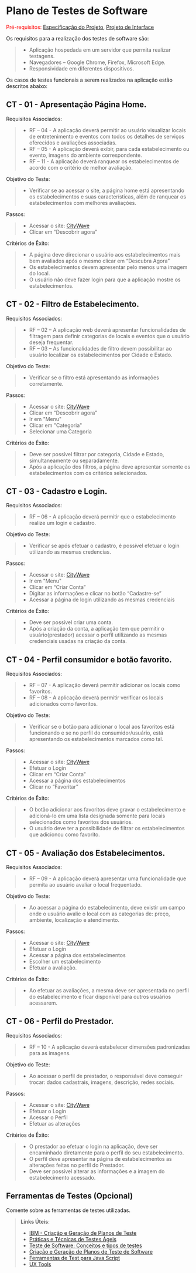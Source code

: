 # Plano de Testes de Software

<span style="color:red">Pré-requisitos: <a href="2-Especificação do Projeto.md"> Especificação do Projeto</a></span>, <a href="3-Projeto de Interface.md"> Projeto de Interface</a>

Os requisitos para a realização dos testes de software são:
 > - Aplicação hospedada em um servidor que permita realizar testagens.
 > - Navegadores – Google Chrome, Firefox, Microsoft Edge.
 > - Responsividade em diferentes dispositivos.

Os casos de testes funcionais a serem realizados na aplicação estão descritos abaixo:

## CT - 01 - Apresentação Página Home.
Requisitos Associados:
> - RF – 04 - A aplicação deverá permitir ao usuário visualizar locais de entretenimento e eventos com todos os detalhes de serviços oferecidos e avaliações associadas.
> - RF – 05 - A aplicação deverá exibir, para cada estabelecimento ou evento, imagens do ambiente correspondente.
> - RF – 11 - A aplicação deverá ranquear os estabelecimentos de acordo com o critério de melhor avaliação.

Objetivo do Teste:
> - Verificar se ao acessar o site, a página home está apresentando os estabelecimentos e suas características, além de ranquear os estabelecimentos com melhores avaliações.

Passos:
> - Acessar o site: [CityWave](josuewl.github.io)
> - Clicar em “Descobrir agora”

Critérios de Êxito:
> - A página deve direcionar o usuário aos estabelecimentos mais bem avaliados após o mesmo clicar em “Descubra Agora”
> - Os estabelecimentos devem apresentar pelo menos uma imagem do local.
> - O usuário não deve fazer login para que a aplicação mostre os estabelecimentos.

## CT - 02 - Filtro de Estabelecimento.
Requisitos Associados:
> - RF – 02 – A aplicação web deverá apresentar funcionalidades de filtragem para definir categorias de locais e eventos que o usuário deseja frequentar.
> - RF – 03 – As funcionalidades de filtro devem possibilitar ao usuário localizar os estabelecimentos por Cidade e Estado.

Objetivo do Teste:
> - Verificar se o filtro está apresentando as informações corretamente.

Passos:
> - Acessar o site: [CityWave](josuewl.github.io)
> - Clicar em “Descobrir agora”
> - Ir em "Menu"
> - Clicar em "Categoria"
> - Selecionar uma Categoria

Critérios de Êxito:
> - Deve ser possível filtrar por categoria, Cidade e Estado, simultaneamente ou separadamente.
> - Após a aplicação dos filtros, a página deve apresentar somente os estabelecimentos com os critérios selecionados.

## CT - 03 - Cadastro e Login.
Requisitos Associados:
> - RF – 06 - A aplicação deverá permitir que o estabelecimento realize um login e cadastro. 

Objetivo do Teste:
> - Verificar se após efetuar o cadastro, é possível efetuar o login utilizando as mesmas credencias.

Passos:
> - Acessar o site: [CityWave](josuewl.github.io)
> - Ir em "Menu"
> - Clicar em “Criar Conta”
> - Digitar as informações e clicar no botão “Cadastre-se”
> - Acessar a página de login utilizando as mesmas credenciais

Critérios de Êxito:
> - Deve ser possível criar uma conta.
> - Após a criação da conta, a aplicação tem que permitir o usuário(prestador) acessar o perfil utilizando as mesmas credenciais usadas na criação da conta.

## CT - 04 - Perfil consumidor e botão favorito.
Requisitos Associados:
> - RF – 07 - A aplicação deverá permitir adicionar os locais como favoritos.
> - RF – 08 - A aplicação deverá permitir verificar os locais adicionados como favoritos.

Objetivo do Teste:
> - Verificar se o botão para adicionar o local aos favoritos está funcionando e se no perfil do consumidor/usuário, está apresentando os estabelecimentos marcados como tal. 

Passos:
> - Acessar o site: [CityWave](josuewl.github.io)
> - Efetuar o Login
> - Clicar em “Criar Conta”
> - Acessar a página dos estabelecimentos
> - Clicar no “Favoritar”

Critérios de Êxito:
> - O botão adicionar aos favoritos deve gravar o estabelecimento e adicioná-lo em uma lista designada somente para locais selecionados como favoritos dos usuários.
> - O usuário deve ter a possibilidade de filtrar os estabelecimentos que adicionou como favorito.

## CT - 05 - Avaliação dos Estabelecimentos.
Requisitos Associados:
> - RF – 09 - A aplicação deverá apresentar uma funcionalidade que permita ao usuário avaliar o local frequentado. 

Objetivo do Teste:
> - Ao acessar a página do estabelecimento, deve existir um campo onde o usuário avalie o local com as categorias de: preço, ambiente, localização e atendimento.  

Passos:
> - Acessar o site: [CityWave](josuewl.github.io)
> - Efetuar o Login
> - Acessar a página dos estabelecimentos
> - Escolher um estabelecimento
> - Efetuar a avaliação.

Critérios de Êxito:
> - Ao efetuar as avaliações, a mesma deve ser apresentada no perfil do estabelecimento e ficar disponível para outros usuários acessarem. 

## CT - 06 - Perfil do Prestador.
Requisitos Associados:
> - RF – 10 - A aplicação deverá estabelecer dimensões padronizadas para as imagens.

Objetivo do Teste:
> - Ao acessar o perfil de prestador, o responsável deve conseguir trocar: dados cadastrais, imagens, descrição, redes sociais.   

Passos:
> - Acessar o site: [CityWave](josuewl.github.io)
> - Efetuar o Login
> - Acessar o Perfil
> - Efetuar as alterações

Critérios de Êxito:
> - O prestador ao efetuar o login na aplicação, deve ser encaminhado diretamente para o perfil do seu estabelecimento.
> - O perfil deve apresentar na página de estabelecimentos as alterações feitas no perfil do Prestador.
> - Deve ser possível alterar as informações e a imagem do estabelecimento acessado.  

## Ferramentas de Testes (Opcional)

Comente sobre as ferramentas de testes utilizadas.
 
> **Links Úteis**:
> - [IBM - Criação e Geração de Planos de Teste](https://www.ibm.com/developerworks/br/local/rational/criacao_geracao_planos_testes_software/index.html)
> - [Práticas e Técnicas de Testes Ágeis](http://assiste.serpro.gov.br/serproagil/Apresenta/slides.pdf)
> -  [Teste de Software: Conceitos e tipos de testes](https://blog.onedaytesting.com.br/teste-de-software/)
> - [Criação e Geração de Planos de Teste de Software](https://www.ibm.com/developerworks/br/local/rational/criacao_geracao_planos_testes_software/index.html)
> - [Ferramentas de Test para Java Script](https://geekflare.com/javascript-unit-testing/)
> - [UX Tools](https://uxdesign.cc/ux-user-research-and-user-testing-tools-2d339d379dc7)
